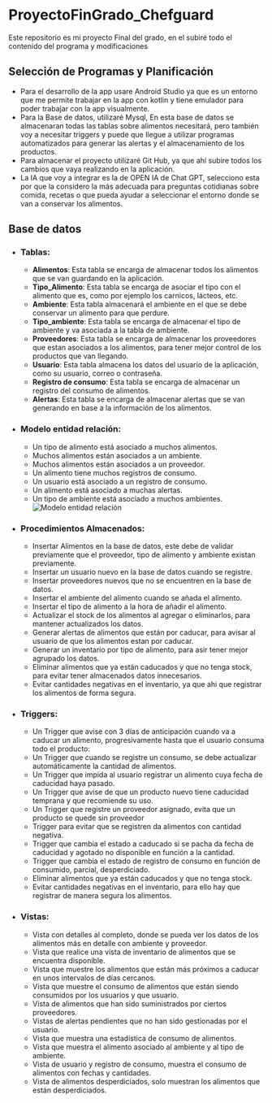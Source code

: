 # ProyectoFinGrado_Chefguard
Este repositorio es mi proyecto Final del grado, en el subiré todo el contenido del programa y modificaciones
## Selección de Programas y Planificación
- Para el desarrollo de la app usare Android Studio ya que es un entorno que me permite trabajar en la app con kotlin y tiene emulador para poder trabajar con la app visualmente.
- Para la Base de datos, utilizaré Mysql, En esta base de datos se almacenaran todas las tablas sobre alimentos necesitará, pero también voy a necesitar triggers y puede que llegue a utilizar programas automatizados para generar las alertas y el almacenamiento de los productos.
- Para almacenar el proyecto utilizaré Git Hub, ya que ahí subire todos los cambios que vaya realizando en la aplicación.
- La IA que voy a integrar es la de OPEN IA de Chat GPT, selecciono esta por que la considero la más adecuada para preguntas cotidianas sobre comida, recetas o que pueda ayudar a seleccionar el entorno donde se van a conservar los alimentos.
## Base de datos
- ### Tablas:
    - **Alimentos**: Esta tabla se encarga de almacenar todos los alimentos que se van guardando en la aplicación.
    - **Tipo_Alimento**: Esta tabla se encarga de asociar el tipo con el alimento que es, como por ejemplo los carnicos, lácteos, etc.
    - **Ambiente**: Esta tabla almacenará el ambiente en el que se debe conservar un alimento para que perdure.
    - **Tipo_ambiente**: Esta tabla se encarga de almacenar el tipo de ambiente y va asociada a la tabla de ambiente.
    - **Proveedores**: Esta tabla se encarga de almacenar los proveedores que estan asociados a los alimentos, para tener mejor control de los productos que van llegando.
    - **Usuario**: Esta tabla almacena los datos del usuario de la aplicación, como su usuario, correo o contraseña.
    - **Registro de consumo**: Esta tabla se encarga de almacenar un registro del consumo de alimentos.
    - **Alertas**: Esta tabla se encarga de almacenar alertas que se van generando en base a la información de los alimentos.
- ### Modelo entidad relación:
    - Un tipo de alimento está asociado a muchos alimentos. 
    - Muchos alimentos están asociados a un ambiente.
    - Muchos alimentos están asociados a un proveedor.
    - Un alimento tiene muchos registros de consumo.
    - Un usuario está asociado a un registro de consumo.
    - Un alimento está asociado a muchas alertas.
    - Un tipo de ambiente está asociado a muchos ambientes.
   ![Modelo entidad relación](/imagenes/Relación%20Base%20de%20datos.png) 
- ### Procedimientos Almacenados:
    - Insertar Alimentos en la base de datos, este debe de validar previamente que el proveedor, tipo de alimento y ambiente existan previamente.
    - Insertar un usuario nuevo en la base de datos cuando se registre.
    - Insertar proveedores nuevos que no se encuentren en la base de datos.
    - Insertar el ambiente del alimento cuando se añada el alimento.
    - Insertar el tipo de alimento a la hora de añadir el alimento.
    - Actualizar el stock de los alimentos al agregar o eliminarlos, para mantener actualizados los datos.
    - Generar alertas de alimentos que están por caducar, para avisar al usuario de que los alimentos estan por caducar.
    - Generar un inventario por tipo de alimento, para asir tener mejor agrupado los datos.
    - Eliminar alimentos que ya están caducados y que no tenga stock, para evitar tener almacenados datos innecesarios.
    - Evitar cantidades negativas en el inventario, ya que ahi que registrar los alimentos de forma segura. 
- ### Triggers:
    - Un Trigger que avise con 3 días de anticipación cuando va a caducar un alimento, progresivamente hasta que el usuario consuma todo el producto:
    - Un Trigger que cuando se registre un consumo, se debe actualizar automáticamente la cantidad de alimentos.
    - Un Trigger que impida al usuario registrar un alimento cuya fecha de caducidad haya pasado.
    - Un Trigger que avise de que un producto nuevo tiene caducidad temprana y que recomiende su uso.
    - Un Trigger que registre un proveedor asignado, evita que un producto se quede sin proveedor
    - Trigger para evitar que se registren da alimentos con cantidad negativa.
    - Trigger que cambia el estado a caducado si se pacha da fecha de caducidad y agotado no disponible en función a la cantidad.
    - Trigger que cambia el estado de registro de consumo en función de consumido, parcial, desperdiciado.
    - Eliminar alimentos que ya están caducados y que no tenga stock.
    - Evitar cantidades negativas en el inventario, para ello hay que registrar de manera segura los alimentos. 
- ### Vistas:
    - Vista con detalles al completo, donde se pueda ver los datos de los alimentos más en detalle con ambiente y proveedor. 
    - Vista que realice una vista de inventario de alimentos que se encuentra disponible.
    - Vista que muestre los alimentos que están más próximos a caducar en unos intervalos de días cercanos.
    - Vista que muestre el consumo de alimentos que están siendo consumidos por los usuarios y que usuario.
    - Vista de alimentos que han sido suministrados por ciertos proveedores.
    - Vistas de alertas pendientes que no han sido gestionadas por el usuario. 
    - Vista que muestra una estadística de consumo de alimentos.
    - Vista que muestra el alimento asociado al ambiente y al tipo de ambiente.
    - Vista de usuario y registro de consumo, muestra el consumo de alimentos con fechas y cantidades.
    - Vista de alimentos desperdiciados, solo muestran los alimentos que están desperdiciados.
